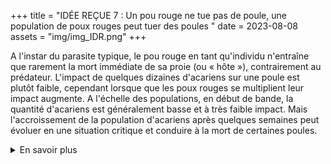 +++
title = "IDÉE REÇUE 7 : Un pou rouge ne tue pas de poule, une population de poux rouges peut tuer des poules "
date = 2023-08-08
assets = "img/img_IDR.png"
+++

A l'instar du parasite typique, le pou rouge en tant qu'individu n'entraîne que rarement la mort immédiate de sa proie (ou « hôte »), contrairement au  prédateur.  L'impact de quelques dizaines d'acariens sur une poule est plutôt faible, cependant lorsque que les poux rouges se multiplient leur impact augmente. A l'échelle des populations, en début de bande, la quantité d'acariens est généralement basse  et à très faible impact. Mais l'accroissement de la population d'acariens après quelques semaines peut évoluer en une situation critique et conduire à la mort de certaines poules.  

<details>
    <summary>En savoir plus</summary>

### Sources Scientifiques

L'accroissement de la mortalité des poules en présence d'une infestation élevée de pou rouge est connue depuis longtemps dans le monde vétérinaire. La relation entre taille de la population de poux rouges et mortalité de jeunes poules a pu être objectivée dans le cadre d'une série d'expérimentations en mésocosmes : Zriki et al. (2021; JEZ-A) 


</details>


